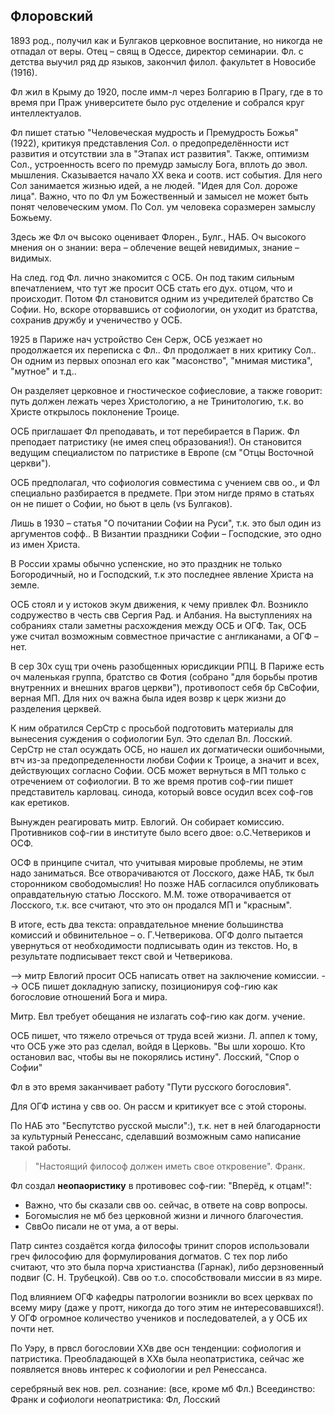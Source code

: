 ## Флоровский 

1893 род., получил как и Булгаков церковное воспитание, но никогда не отпадал от веры.
Отец – свящ в Одессе, директор семинарии.
Фл. с детства выучил ряд др языков, закончил филол. факультет в Новосибе (1916).

Фл жил в Крыму до 1920, после имм-л через Болгарию в Прагу, где в то время при Праж университете было рус отделение и собрался круг интеллектуалов.

Фл пишет статью "Человеческая мудрость и Премудрость Божья" (1922), критикуя представления Сол. о предопределённости ист развития и отсутствии зла в "Этапах ист развития".
Также, оптимизм Сол., устроенность всего по премудр замыслу Бога, вплоть до эвол. мышления.
Сказывается начало ХХ века и соотв. ист события.
Для него Сол занимается жизнью идей, а не людей.
"Идея для Сол. дороже лица".
Важно, что по Фл ум Божественный и замысел не может быть понят человеческим умом.
По Сол. ум человека соразмерен замыслу Божьему.

Здесь же Фл оч высоко оценивает Флорен., Булг., НАБ.
Оч высокого мнения он о знании: вера – облечение вещей невидимых, знание – видимых.

На след. год Фл. лично знакомится с ОСБ.
Он под таким сильным впечатлением, что тут же просит ОСБ стать его дух. отцом, что и происходит.
Потом Фл становится одним из учредителей братство Св Софии.
Но, вскоре оторвавшись от софиологии, он уходит из братства, сохранив дружбу и ученичество у ОСБ.

1925 в Париже нач устройство Сен Серж, ОСБ уезжает но продолжается их переписка с Фл..
Фл продолжает в них критику Сол..
Он одним из первых опознал его как "масонство", "мнимая мистика", "мутное" и т.д..

Он разделяет церковное и гностическое софиесловие, а также говорит: путь должен лежать через Христологию, а не Тринитологию, т.к. во Христе открылось поклонение Троице.

ОСБ приглашает Фл преподавать, и тот перебирается в Париж.
Фл преподает патристику (не имея спец образования!).
Он становится ведущим специалистом по патристике в Европе (см "Отцы Восточной церкви").

ОСБ предполагал, что софиология совместима с учением свв оо., и Фл специально разбирается в предмете.
При этом нигде прямо в статьях он не пишет о Софии, но бьют в цель (vs Булгаков).

Лишь в 1930 – статья "О почитании Софии на Руси", т.к. это был один из аргументов софф..
В Византии праздники Софии – Господские, это одно из имен Христа.

В России храмы обычно успенские, но это праздник не только Богородичный, но и Господский, т.к это последнее явление Христа на земле.

ОСБ стоял и у истоков экум движения, к чему привлек Фл.
Возникло содружество в честь свв Сергия Рад. и Албания.
На выступлениях на собраниях стали заметны расхождения между ОСБ и ОГФ.
Так, ОСБ уже считал возможным совместное причастие с англиканами, а ОГФ – нет.

В сер 30х сущ три очень разобщенных юрисдикции РПЦ.
В Париже есть оч маленькая группа, братство св Фотия (собрано "для борьбы против внутренних и внешних врагов церкви"), противопост себя бр СвСофии, верная МП.
Для них оч важна была идея возвр к церк жизни до разделения церквей.

К ним обратился СерСтр с просьбой подготовить материалы для вынесения суждения о софиологии Бул.
Это сделал Вл. Лосский.
СерСтр не стал осуждать ОСБ, но нашел их догматически ошибочными, втч из-за предопределенности любви Софии к Троице, а значит и всех, действующих согласно Софии.
ОСБ может вернуться в МП только с отречением от софиологии.
В то же время против соф-гии пишет представитель карловац. синода, который вовсе осудил всех соф-гов как еретиков.

Вынужден реагировать митр. Евлогий.
Он собирает комиссию.
Противников соф-гии в институте было всего двое: о.С.Четвериков и ОСФ.

ОСФ в принципе считал, что учитывая мировые проблемы, не этим надо заниматься.
Все отворачиваются от Лосского, даже НАБ, тк был сторонником свободомыслия!
Но позже НАБ согласился опубликовать оправдательную статью Лосского.
М.М. тоже отворачивается от Лосского, т.к.  все считают, что это он продался МП и "красным".

В итоге, есть два текста: оправдательное мнение большинства комиссий и обвинительное – о. Г.Четверикова.
ОГФ долго пытается увернуться от необходимости подписывать один из текстов.
Но, в результате подписывает текст свой и Четверикова.

--> митр Евлогий просит ОСБ написать ответ на заключение комиссии.
--> ОСБ пишет докладную записку, позиционируя соф-гию как богословие отношений Бога и мира.

Митр. Евл требует обещания не излагать соф-гию как догм. учение.

ОСБ пишет, что тяжело отречься от труда всей жизни.
Л. аппел к тому, что ОСБ уже это раз сделал, войдя в Церковь.
"Вы шли хорошо. Кто остановил вас, чтобы вы не покорялись истину".
Лосский, "Спор о Софии"

Фл в это время заканчивает работу "Пути русского богословия".

Для ОГФ истина у свв оо.
Он рассм и критикует все с этой стороны.

По НАБ это "Беспутство русской мысли":), т.к. нет в ней благодарности за культурный Ренессанс, сделавший возможным само написание такой работы.

> "Настоящий философ должен иметь свое откровение".
Франк.


Фл создал **неопаористику** в противовес соф-гии: "Вперёд, к отцам!":

- Важно, что бы сказали свв оо. сейчас, в ответе на совр вопросы.
- Богомыслия не мб без церковной жизни и личного благочестия.
- СввОо писали не от ума, а от веры.

Патр синтез создаётся когда философы тринит споров использовали греч философию для формулирования догматов.
С тех пор либо считают, что это была порча христианства (Гарнак), либо дерзновенный подвиг (С. Н. Трубецкой).
Свв оо т.о. способствовали миссии в яз мире.

Под влиянием ОГФ кафедры патрологии возникли во всех церквах по всему миру (даже у протт, никогда до того этим не интересовавшихся!).
У ОГФ огромное количество учеников и последователей, а у ОСБ их почти нет.

По Уэру, в првсл богословии ХХв две осн тенденции: софиология и патристика.
Преобладающей в ХХв была неопатристика, сейчас же появляется вновь интерес к софиологии и рел Ренессанса.

серебряный век
нов. рел. сознание: (все, кроме мб Фл.)
Всеединство: Франк и софиологи
неопатристика: Фл, Лосский


